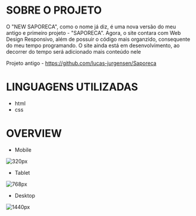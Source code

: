 # SOBRE O PROJETO
O "NEW SAPORECA", como o nome já diz, é uma nova versão do meu antigo e primeiro projeto - "SAPORECA". Agora, o site contara com Web Design Responsivo, além de possuir o código mais organzido, consequente do meu tempo programando.
O site ainda está em desenvolvimento, ao decorrer do tempo será adicionado mais conteúdo nele

Projeto antigo - https://github.com/lucas-jurgensen/Saporeca

# LINGUAGENS UTILIZADAS 
- html
- css

# OVERVIEW

- Mobile


![320px](https://github.com/lucas-jurgensen/new-saporeca/assets/114704161/92f3283e-9a69-496d-a230-39ee75a6461a)

- Tablet


![768px](https://github.com/lucas-jurgensen/new-saporeca/assets/114704161/4de392d1-f146-40fb-b0af-c9f9e3e762aa)

- Desktop


![1440px](https://github.com/lucas-jurgensen/new-saporeca/assets/114704161/7b978cdb-a589-4955-a6b6-042926322c08)
